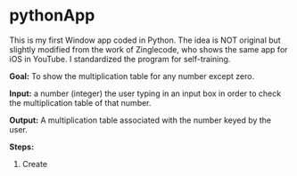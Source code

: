 # pythonApp
This is my first Window app coded in Python.
The idea is NOT original but slightly modified from the work of Zinglecode, who shows the same app for iOS in YouTube.
I standardized the program for self-training.

__Goal:__ To show the multiplication table for any number except zero.

__Input:__ a number (integer) the user typing in an input box in order to check the multiplication table of that number.

__Output:__ A multiplication table associated with the number keyed by the user.

__Steps:__

1. Create 
